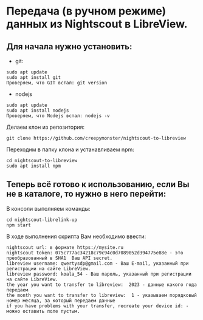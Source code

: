 # Передача (в ручном режиме) данных из Nightscout в LibreView.

## Для начала нужно установить:
- git:
```
sudo apt update
sudo apt install git
Проверяем, что GIT встал: git version
```
- nodejs
```
sudo apt update
sudo apt install nodejs
Проверяем, что Nodejs встал: nodejs -v
```

Делаем клон из репозитория:
```
git clone https://github.com/creepymonster/nightscout-to-libreview
```

Переходим в папку клона и устанавливаем npm:
```
cd nightscout-to-libreview
sudo apt install npm
```


## Теперь всё готово к использованию, если Вы не в каталоге, то нужно в него перейти:

В консоли выполняем команды:
```
cd nightscout-librelink-up
npm start
```
В ходе выполнения скрипта Вам необходимо ввести:
```
nightscout url: в формате https://mysite.ru
nightscout token: 075c777ac34218c79c94c0d7089052d394775e88e - это преобразованный в SHA1  Ваш API secret.
libreview username: qwertysdp@gmail.com - Ваш E-mail, указанный при регистрации на сайте LibreView.
libreview password: koala_54 - Ваш пароль, указанный при регистрации на сайте LibreView.
the year you want to transfer to libreview:  2023 - данные какого года передаем
the month you want to transfer to libreview:  1 - указываем порядковый номер месяца, за который передаем данные
if you have problems with your transfer, recreate your device id: - можно оставить поле пустым.
```

